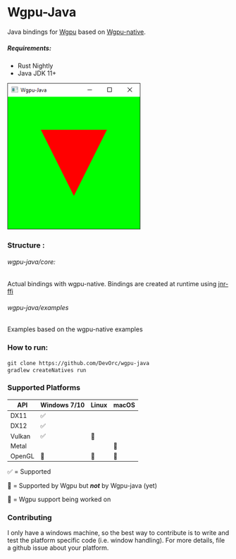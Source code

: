 # Wgpu-Java
Java bindings for [Wgpu](https://github.com/gfx-rs/wgpu) based on
[Wgpu-native](https://github.com/gfx-rs/wgpu-native). 

##### Requirements:
- Rust Nightly 
- Java JDK 11+

![Alternate image text](images/triangle_example.png)

### Structure :
###### wgpu-java/core: 
Actual bindings with wgpu-native. Bindings are created at 
runtime using [jnr-ffi](https://github.com/jnr/jnr-ffi)

###### wgpu-java/examples
Examples based on the wgpu-native examples

### How to run:
```
git clone https://github.com/DevOrc/wgpu-java
gradlew createNatives run
```

### Supported Platforms
   API   |    Windows 7/10    |  Linux                 |    macOS               |
  -----  | ------------------ | ------------------     | ------------------     |
  DX11   | :white_check_mark: |                        |                        |
  DX12   | :white_check_mark: |                        |                        |
  Vulkan | :white_check_mark: | :large_orange_diamond: |                        |
  Metal  |                    |                        | :large_orange_diamond: |
  OpenGL | :construction:     | :construction:         | :construction:         |
  
:white_check_mark: = Supported

:large_orange_diamond: = Supported by Wgpu but *__not__* by Wgpu-java (yet)

:construction: = Wgpu support being worked on

### Contributing
I only have a windows machine, so the best way to contribute is to write
and test the platform specific code (i.e. window handling). For more details, file a github issue about your 
platform.